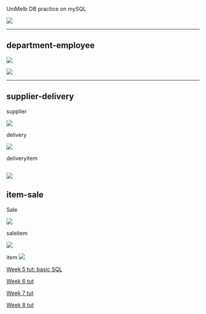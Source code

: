 UniMelb DB practice on mySQL

![](Src/physical%20model.jpg)

---
## department-employee
![](Src/department.png)

![](Src/employee.png)

---
## supplier-delivery

supplier

![](Src/supplier.png)

delivery

![](Src/delivery.png)

deliveryitem

![](Src/deliveryitem.png)
---
## item-sale 

Sale

![](Src/sale.png)

saleitem

![](Src/saleitem.png)

item
![](Src/item.png)


[Week 5 tut: basic SQL](WK5/readme.md)

[Week 6 tut](WK6/readme.md)

[Week 7 tut](WK7/readme.md)

[Week 8 tut](WK8/readme.md)



